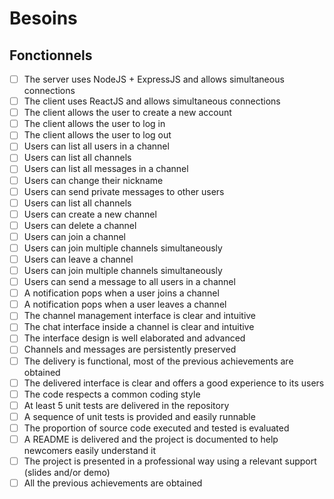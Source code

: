 # Besoins


## Fonctionnels


- [ ] The server uses NodeJS + ExpressJS and allows simultaneous connections
- [ ] The client uses ReactJS and allows simultaneous connections
- [ ] The client allows the user to create a new account
- [ ] The client allows the user to log in
- [ ] The client allows the user to log out
- [ ] Users can list all users in a channel
- [ ] Users can list all channels
- [ ] Users can list all messages in a channel
- [ ] Users can change their nickname
- [ ] Users can send private messages to other users
- [ ] Users can list all channels
- [ ] Users can create a new channel
- [ ] Users can delete a channel
- [ ] Users can join a channel
- [ ] Users can join multiple channels simultaneously
- [ ] Users can leave a channel
- [ ] Users can join multiple channels simultaneously
- [ ] Users can send a message to all users in a channel
- [ ] A notification pops when a user joins a channel
- [ ] A notification pops when a user leaves a channel
- [ ] The channel management interface is clear and intuitive
- [ ] The chat interface inside a channel is clear and intuitive
- [ ] The interface design is well elaborated and advanced
- [ ] Channels and messages are persistently preserved
- [ ] The delivery is functional, most of the previous achievements are obtained
- [ ] The delivered interface is clear and offers a good experience to its users
- [ ] The code respects a common coding style
- [ ] At least 5 unit tests are delivered in the repository
- [ ] A sequence of unit tests is provided and easily runnable
- [ ] The proportion of source code executed and tested is evaluated
- [ ] A README is delivered and the project is documented to help newcomers easily understand it
- [ ] The project is presented in a professional way using a relevant support (slides and/or demo)
- [ ] All the previous achievements are obtained